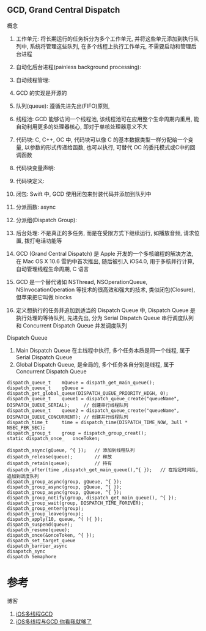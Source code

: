 ## GCD, Grand Central Dispatch

概念

1. 工作单元: 将长期运行的任务拆分为多个工作单元, 并将这些单元添加到执行队列中, 系统将管理这些队列, 在多个线程上执行工作单元, 不需要启动和管理后台进程
2. 自动化后台进程(painless background processing):
3. 自动线程管理:
4. GCD 的实现是开源的
5. 队列(queue): 遵循先进先出(FIFO)原则,
6. 线程池: GCD 能够访问一个线程池, 该线程池可在应用整个生命周期内重用, 能自动利用更多的处理器核心, 即对于单核处理器意义不大
7. 代码块: C, C++, OC 中, 代码块可以像 C 的基本数据类型一样分配给一个变量, 以参数的形式传递给函数, 也可以执行, 可替代 OC 的委托模式或C中的回调函数
8. 代码块变量声明:
9. 代码块定义:
8. 闭包: Swift 中, GCD 使用闭包来封装代码并添加到队列中
1. 分派函数: async
1. 分派组(Dispatch Group):
2. 后台处理: 不是真正的多任务, 而是在受限方式下继续运行, 如播放音频, 请求位置, 拨打电话功能等

1. GCD (Grand Central Dispatch) 是 Apple 开发的一个多核编程的解决方法, 在 Mac OS X 10.6 雪豹中首次推出, 随后被引入 iOS4.0, 用于多核并行计算, 自动管理线程生命周期, C 语言
2. GCD 是一个替代诸如 NSThread, NSOperationQueue, NSInvocationOperation 等技术的很高效和强大的技术, 类似闭包(Closure), 但苹果把它叫做 blocks
3. 定义想执行的任务并追加到适当的 Dispatch Queue 中, Dispatch Queue 是执行处理的等待队列, 先进先出, 分为 Serial Dispatch Queue 串行调度队列 和 Concurrent Dispatch Queue 并发调度队列

Dispatch Queue

1. Main Dispatch Queue 在主线程中执行, 多个任务本质是同一个线程, 属于 Serial Dispatch Queue
2. Global Dispatch Queue, 是全局的, 多个任务各自分别是线程, 属于 Concurrent Dispatch Queue

```
dispatch_queue_t	mQueue = dispath_get_main_queue();
dispatch_queue_t	gQueue = dispatch_get_global_queue(DISPATCH_QUEUE_PRIORITY_HIGH, 0);
dispatch_queue_t	queue1 = dispatch_queue_create("queueName", DISPATCH_QUEUE_SERIAL);		// 创建串行线程队列
dispatch_queue_t	queue2 = dispatch_queue_create("queueName", DISPATCH_QUEUE_CONCURRENT);	// 创建并行线程队列
dispatch_time_t		time = dispatch_time(DISPATCH_TIME_NOW, 3ull * NSEC_PER_SEC);
dispatch_group_t	group = dispatch_group_creat();
static dispatch_once_	onceToken;

dispatch_async(gQueue, ^{ });	// 添加到线程队列
dispatch_release(queue);		// 释放
dispatch_retain(queue);			// 持有
dispatch_after(time ,dispatch_get_main_queue(),^{ });	// 在指定时间后, 追加到调度队列
dispatch_group_async(group, gQueue, ^{ });
dispatch_group_async(group, gQueue, ^{ });
dispatch_group_async(group, gQueue, ^{ });
dispatch_group_notify(group, dispatch_get_main_queue(), ^{ });
dispatch_group_wait(group, DISPATCH_TIME_FOREVER);
dispatch_group_enter(group);
dispatch_group_leave(group);
dispatch_apply(10, queue, ^( ){ });
dispatch_suspend(queue);
dispatch_resume(queue);
dispatch_once(&onceToken, ^{ });
dispatch_set_target_queue
dispatch_barrier_async
disapatch_sync
dispatch Semaphore
```

# 参考

博客

1. [iOS多线程GCD](http://www.cnblogs.com/pure/archive/2013/03/31/2977420.html)
2. [iOS多线程与GCD 你看我就够了](http://www.cocoachina.com/ios/20160804/17291.html)
